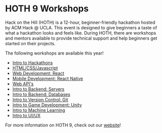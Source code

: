 # HOTH 9 Workshops
Hack on the Hill (HOTH) is a 12-hour, beginner-friendly hackathon hosted by ACM Hack @ UCLA. This event is designed to give beginners a taste of what a hackathon looks and feels like. During HOTH, there are workshops and mentors available to provide technical support and help beginners get started on their projects.

The following workshops are available this year!
- [Intro to Hackathons]()
- [HTML/CSS/Javascript]()
- [Web Development: React]()
- [Mobile Development: React Native]()
- [Web API's]()
- [Intro to Backend: Servers]()
- [Intro to Backend: Databases]()
- [Intro to Version Control: Git](https://github.com/uclaacm/hoth9-workshops/tree/main/into-to-git) 
- [Intro to Game Development: Unity]()
- [Intro to Machine Learning]()
- [Intro to UI/UX]()

For more information on HOTH 9, check out our [website](https://hoth.uclaacm.com/)!
